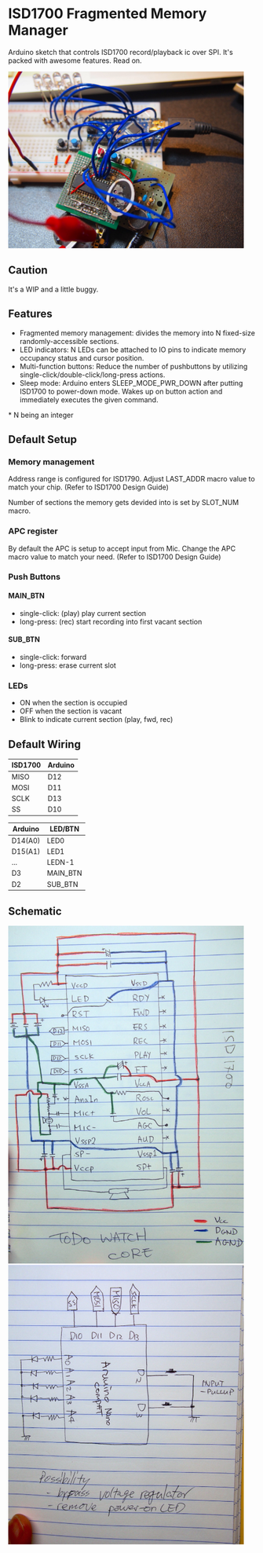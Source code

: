 ISD1700 Fragmented Memory Manager
=================================

Arduino sketch that controls ISD1700 record/playback ic over SPI. It's packed with awesome features. Read on.

<!-- ![Test Setup](docs/test-setup.jpg?raw=true "Test Setup") -->
<img src="docs/test-setup.jpg?raw=true" alt="Test Setup" title="Test Setup" width="480" style="max-width:100%;">

Caution
-------

It's a WIP and a little buggy.

Features
--------

+ Fragmented memory management: divides the memory into N fixed-size randomly-accessible sections.
+ LED indicators: N LEDs can be attached to IO pins to indicate memory occupancy status and cursor position.
+ Multi-function buttons: Reduce the number of pushbuttons by utilizing single-click/double-click/long-press actions.
+ Sleep mode: Arduino enters SLEEP_MODE_PWR_DOWN after putting ISD1700 to power-down mode. Wakes up on button action and immediately executes the given command.

\* N being an integer

Default Setup
-------------

### Memory management

Address range is configured for ISD1790. Adjust LAST_ADDR macro value to match your chip. (Refer to ISD1700 Design Guide)

Number of sections the memory gets devided into is set by SLOT_NUM macro.

### APC register

By default the APC is setup to accept input from Mic. Change the APC macro value to match your need. (Refer to ISD1700 Design Guide)

### Push Buttons

#### MAIN_BTN

+ single-click: (play) play current section
+ long-press:   (rec)  start recording into first vacant section

#### SUB_BTN

+ single-click: forward
+ long-press:   erase current slot

### LEDs

+ ON when the section is occupied
+ OFF when the section is vacant
+ Blink to indicate current section (play, fwd, rec)

Default Wiring
--------------

| ISD1700 | Arduino |
| ------- | ------- |
| MISO    | D12     |
| MOSI    | D11     |
| SCLK    | D13     |
| SS      | D10     |


| Arduino | LED/BTN  |
| ------- | -------- |
| D14(A0) | LED0     |
| D15(A1) | LED1     |
| ...     | LEDN-1   |
| D3      | MAIN_BTN |
| D2      | SUB_BTN  |


Schematic
---------

<!-- ![ISD1700 Schematic](docs/schematic-isd1700.jpg?raw=true "ISD1700 Schematic") -->
<img src="docs/schematic-isd1700.jpg?raw=true" alt="ISD1700 Schematic" title="ISD1700 Schematic" width="480" style="max-width:100%;">
<!-- ![Arduino Schematic](docs/schematic-arduino.jpg?raw=true "Arduino Schematic") -->
<img src="docs/schematic-arduino.jpg?raw=true" alt="Arduino Schematic" title="Arduino Schematic" width="480" style="max-width:100%;">
